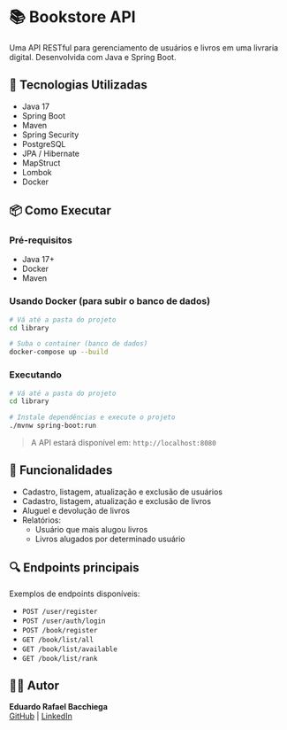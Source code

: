 
# 📚 Bookstore API

Uma API RESTful para gerenciamento de usuários e livros em uma livraria digital. Desenvolvida com Java e Spring Boot.

## 🚀 Tecnologias Utilizadas

- Java 17
- Spring Boot
- Maven
- Spring Security
- PostgreSQL
- JPA / Hibernate
- MapStruct
- Lombok
- Docker

## 📦 Como Executar

### Pré-requisitos

- Java 17+
- Docker
- Maven

### Usando Docker (para subir o banco de dados)

```bash
# Vá até a pasta do projeto
cd library

# Suba o container (banco de dados)
docker-compose up --build
```

### Executando

```bash
# Vá até a pasta do projeto
cd library

# Instale dependências e execute o projeto
./mvnw spring-boot:run
```

> A API estará disponível em: `http://localhost:8080`

## 📌 Funcionalidades

- Cadastro, listagem, atualização e exclusão de usuários
- Cadastro, listagem, atualização e exclusão de livros
- Aluguel e devolução de livros
- Relatórios:
    - Usuário que mais alugou livros
    - Livros alugados por determinado usuário

## 🔍 Endpoints principais

Exemplos de endpoints disponíveis:
- `POST /user/register`
- `POST /user/auth/login`
- `POST /book/register`
- `GET /book/list/all`
- `GET /book/list/available`
- `GET /book/list/rank`


## 👨‍💻 Autor

**Eduardo Rafael Bacchiega**  
[GitHub](https://github.com/dubacchiega) | [LinkedIn](https://linkedin.com/in/eduardo-rafael-bacchiega)